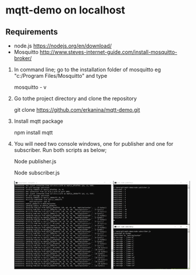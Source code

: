 # mqtt-demo on localhost

## Requirements

- node.js
  https://nodejs.org/en/download/
- Mosquitto
  http://www.steves-internet-guide.com/install-mosquitto-broker/

1. In command line; go to the installation folder of mosquitto eg "c:/Program Files/Mosquitto" and type

    mosquitto - v

2. Go tothe project directory and clone the repository

    git clone https://github.com/erkanina/mqtt-demo.git

3. Install mqtt package

    npm install mqtt

4. You will need two console windows, one for publisher and one for subscriber. Run both scripts as below;

   Node publisher.js

   Node subscriber.js
   
   ![Screenshot](screenshot.jpg)
